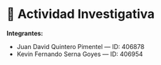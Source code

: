 # 📘 Actividad Investigativa

**Integrantes:**

- Juan David Quintero Pimentel — ID: 406878 
- Kevin Fernando Serna Goyes — ID: 406954
